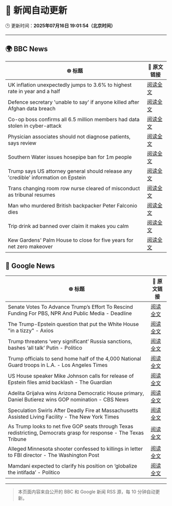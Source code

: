 # 🧠 新闻自动更新

🕒 更新时间：**2025年07月16日 19:01:54（北京时间）**

---

## 🌍 BBC News

| 🌐 标题 | 🔗 原文链接 |
|--------|-------------|
| UK inflation unexpectedly jumps to 3.6% to highest rate in year and a half | [阅读全文](https://www.bbc.com/news/articles/c3en2enpy7po) |
| Defence secretary 'unable to say' if anyone killed after Afghan data breach | [阅读全文](https://www.bbc.com/news/articles/c1k8yvj89kyo) |
| Co-op boss confirms all 6.5 million members had data stolen in cyber-attack | [阅读全文](https://www.bbc.com/news/articles/cql0ple066po) |
| Physician associates should not diagnose patients, says review | [阅读全文](https://www.bbc.com/news/articles/c70r7d7z0wro) |
| Southern Water issues hosepipe ban for 1m people | [阅读全文](https://www.bbc.com/news/articles/ckglpvzygvzo) |
| Trump says US attorney general should release any 'credible' information on Epstein | [阅读全文](https://www.bbc.com/news/articles/ckgl4dl334go) |
| Trans changing room row nurse cleared of misconduct as tribunal resumes | [阅读全文](https://www.bbc.com/news/articles/cm2mp5jley8o) |
| Man who murdered British backpacker Peter Falconio dies | [阅读全文](https://www.bbc.com/news/articles/cjrlg4x8e78o) |
| Trip drink ad banned over claim it makes you calm | [阅读全文](https://www.bbc.com/news/articles/c14e2d2ednpo) |
| Kew Gardens' Palm House to close for five years for net zero makeover | [阅读全文](https://www.bbc.com/news/articles/cpwq08rxxklo) |

## 📰 Google News

| 🌐 标题 | 🔗 原文链接 |
|--------|-------------|
| Senate Votes To Advance Trump’s Effort To Rescind Funding For PBS, NPR And Public Media - Deadline | [阅读全文](https://news.google.com/rss/articles/CBMimAFBVV95cUxQTDFPaGtaakU1MUtRNWF6T0FuVU96Qk4xZEg0bkhBUGJjeXhVSXpKTlJKMjdSV2RTN0ZiSEJUMDJ2dzgxOEJzWDIyaHNwUjllQVVaazZKaXEtalF6eU10SXRpX0pWa1d4aUJOT2lWN002Q3J0QmJHUVVWVUFtSkU5M1JIa1RuU3VKT19PRTV3cVBsWS1yRkpPeg?oc=5) |
| The Trump-Epstein question that put the White House "in a tizzy" - Axios | [阅读全文](https://news.google.com/rss/articles/CBMifEFVX3lxTE5zTWdEajdsdkNzS083OEEtSHE1WGx4VWJKei1vY3o2emhCNndoeDNUVndQZW5yMjFIZUlRc0xURXdnLXJsaU1YaUY3WXJybzBfRUYzMGZYUlFFR0tOeEVsSW1yZEwwdWNuUUdGOUphc3pETlV1aXpJaWZkYUg?oc=5) |
| Trump threatens ‘very significant’ Russia sanctions, bashes ‘all talk’ Putin - Politico | [阅读全文](https://news.google.com/rss/articles/CBMimwFBVV95cUxOelM0bTg5MVZpMVRKQVM4YWRfcjdvNF9INzFhZ2d6UjY4ZFh3Y1A3YVdreFV6UDZ6YjlVSDdzUmdibzJfNlpvWVNlVWZWdEw0NThmNWxOVEx4V056dF9wMEJ0eWJBS216S2VXNlhteXJ3Y190YVBMNUpieExod0NMb2ItUkpfX0xqaURHRmxHYVJmQmtDY0lRV21XYw?oc=5) |
| Trump officials to send home half of the 4,000 National Guard troops in L.A. - Los Angeles Times | [阅读全文](https://news.google.com/rss/articles/CBMi1AFBVV95cUxNMDQzblNLUm1xc3A0TDJvZVZxOFd1TmJ5LVBkZ29ySDZUdGdyNWlfRmRDWmd3YWZQU253cjVjT1U5aXU1aTViRF94NkhKWVhzbW1GM010X2w1NWI5UXFnRGMyV3RuYk1DcGVMU09XR0FqU2NTM2o1bDVwanNOMUEtWjQzQW5QbFNTRFk2VkxGS3JxT2t6d0Zhc1lNc2tIN040akE5ZHJLZkpwVlNlVmpYY0dwMUotdWJnbERlMTI1eTcxMzlkYURuZ2lvMXZEVWtZTWhOOA?oc=5) |
| US House speaker Mike Johnson calls for release of Epstein files amid backlash - The Guardian | [阅读全文](https://news.google.com/rss/articles/CBMijwFBVV95cUxPMF9hakpCaGFMSmdfM0VpVXdqV2JERFhCOEFTMnpWMkttMjRDeHZHZ1hhTzk4NFh1QXBjSTBxRkQ1NkxOaWRySnp0VW5vbURfY2s3bGxMdkxBNk40bk5OQXQ3X2RscVBlZ3pYa2hGQV9menVENUljNGRNMzBNYjIyS1JpUGxQUVVpVzJ6LXZCSQ?oc=5) |
| Adelita Grijalva wins Arizona Democratic House primary, Daniel Butierez wins GOP nomination - CBS News | [阅读全文](https://news.google.com/rss/articles/CBMipwFBVV95cUxOSElPSHZBU29JZUFOYWthXzA0LUZMcFNLa2xQcHV3QkNoS2tHcUR3RFJ5dXBmbDJkanVQcUVENVIxajEyVUVjZjlEY1ZIOEhrZG1tSUdzTVhjN09VYy1yTUpSejMxWHNzN2VrbHRxdmhrQmplT3VGc1lNNy1YYUtBVUVjUmJFdFNjUTVKM1ZmS3F0Z3dNcUF5NXM1V3ZJTWRZdW1hcmttZ9IBrAFBVV95cUxNQ2RValIycnk5VnhyaXI3bEZydlVGUWs1QXpJVHZHaXNQSmlIeFlHSWxqLVl2anVnUUlTZjVRVXd6OE5WdTdRVU1LZjY1b2FVbzR1SEVUaGtRd3I4QjVIbjVxbEI4clVaT0FZeTZqaXAyQy1fcHZCSGhGakhfbmZyRzl2RWdrOXllM2tVdl9qemxzNEg0RXN2eWltelhJRGdtVXJ1WklHSHZLTjhI?oc=5) |
| Speculation Swirls After Deadly Fire at Massachusetts Assisted Living Facility - The New York Times | [阅读全文](https://news.google.com/rss/articles/CBMijwFBVV95cUxPQmxqaTRmM3hMTnFKUDg0aU1fTWJjdUMzUlBKUTFyNS02NFRaYmZoZWxBa0ZQeTZEaTBoYkFqQjBBV1ZKRWhNT3NydUgzRUYxQ05ONDN3akItYkI3TXFCS0gxWEpDaHRVRWM1TFI1T0NMT1RyMWc2TjZIaEVtak1YVVJoaDRnaHF0R1VoSFFWOA?oc=5) |
| As Trump looks to net five GOP seats through Texas redistricting, Democrats grasp for response - The Texas Tribune | [阅读全文](https://news.google.com/rss/articles/CBMiqwFBVV95cUxQaWs1QnZBdGJZQzY3Ri1OUW1JcXRwdVhHanYyRGNvSkY3NDlmOHF5NnFHVVdjdFlza0lOZHVublhUMlR2QzVhZEk3ZFdLRFA1S2ZWaUFyQTl2ZW9hVFBRZ21Uek90aUVpTzh5ZENrbTR5MTRrVFcxUHZ6blBSUVMzeVkzclc3UTF2TFhUTE0td2ZPaXBRNzVvMGZtVmdKbVl5c1JBU3d4MGxWWkU?oc=5) |
| Alleged Minnesota shooter confessed to killings in letter to FBI director - The Washington Post | [阅读全文](https://news.google.com/rss/articles/CBMimgFBVV95cUxNMlNyaWNnbFBNZU51SHZPQzZEQS1TVzk0T2tpRDRkcWxNclNaUy1CN1Rndkg4RG1pRW5JVjY5RWp4VWVaTVRoeWZZemFFNmc4azlYbXcxSE10ZGNXelA5Z1g2MmJXWEhpZjRoTmdhanZCMHJPUGdYdGRoVmtMVWlEckNUNEVuaDMxcHpNRWxjQUJmZGZLYkFGWUJn?oc=5) |
| Mamdani expected to clarify his position on ‘globalize the intifada’ - Politico | [阅读全文](https://news.google.com/rss/articles/CBMitwFBVV95cUxNNFRoRlNwWV8xSTRaWUZQbW5yT1RYM095RnpwZm96UjlLOUFfRThXNjlHR0RUMk8zWDQzNzdKbGpMczhiLVVRbTE1eElHcU8xSk9pcFIzanBibEVLejNJOGlqdEYxRTVma3FUelByTk5DSS1iTGMxaXprWE45NGZmU2RNWGp1MFBoVGljRk1IVExNSjFPbzBuX3Z0bWE4SUZ6R29HVUVMRlAyWUVKS05SeldDLWxMNW8?oc=5) |

---
> 本页面内容来自公开的 BBC 和 Google 新闻 RSS 源，每 10 分钟自动更新。